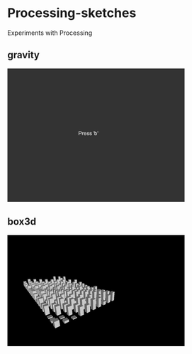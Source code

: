 # Processing-sketches

Experiments with Processing

## gravity

![Gravity](https://github.com/gitrust/processing-sketches/blob/master/gravity/gravity.gif "Gravity")

## box3d

![Box3d](https://github.com/gitrust/processing-sketches/blob/master/box3d/box3d.gif "Box3d")
